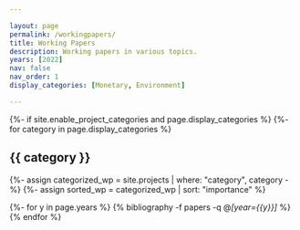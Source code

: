 ```yaml
---

layout: page
permalink: /workingpapers/
title: Working Papers
description: Working papers in various topics.
years: [2022]
nav: false
nav_order: 1
display_categories: [Monetary, Environment]

---
```

<!-- _pages/workingpaper.md -->
<div class="workingpapers">
<!-- Display categorized projects -->
{%- if site.enable_project_categories and page.display_categories %}
{%- for category in page.display_categories %}
<h2 class="category">{{ category }}</h2>
{%- assign categorized_wp = site.projects | where: "category", category -%}
{%- assign sorted_wp = categorized_wp | sort: "importance" %}

{%- for y in page.years %}
  {% bibliography -f papers -q @*[year={{y}}]* %}
{% endfor %}

</div>
